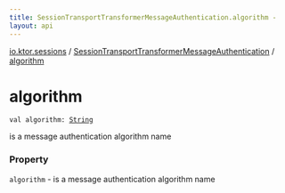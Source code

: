 ```yaml
---
title: SessionTransportTransformerMessageAuthentication.algorithm - 
layout: api
---
```


<div class='api-docs-breadcrumbs'><a href="../index.html">io.ktor.sessions</a> / <a href="index.html">SessionTransportTransformerMessageAuthentication</a> / <a href="./algorithm.html">algorithm</a></div>

# algorithm

<div class="signature"><code><span class="keyword">val </span><span class="identifier">algorithm</span><span class="symbol">: </span><a href="https://kotlinlang.org/api/latest/jvm/stdlib/kotlin/-string/index.html"><span class="identifier">String</span></a></code></div>

is a message authentication algorithm name

### Property

<code>algorithm</code> - is a message authentication algorithm name